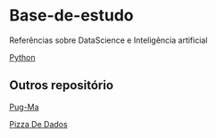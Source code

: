 # Base-de-estudo
Referências sobre DataScience e Inteligência artificial

[Python](https://github.com/levi-ufma/Base-de-estudo/blob/master/topicos/python.md)

## Outros repositório
[Pug-Ma](https://github.com/pug-ma/materiais_estudo)

[Pizza De Dados](https://github.com/PizzaDeDados/datascience-pizza)

